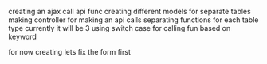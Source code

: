creating an ajax call api func
creating different models for separate tables
making controller for making an api calls
separating functions for each table type currently it will be 3
using switch case for calling fun based on keyword 


for now creating lets fix the form first